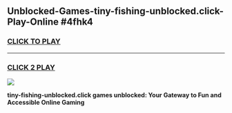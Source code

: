 
## Unblocked-Games-tiny-fishing-unblocked.click-Play-Online #4fhk4
<h3>
<a href="https://news.freeplayer.one?title=tiny-fishing-unblocked.click&ref=3">CLICK TO PLAY</a></h3>
<hr>

<h3>
<a href="https://news.freeplayer.one?title=tiny-fishing-unblocked.click&ref=3">CLICK 2 PLAY</a>
  
</h3>

<a href="https://news.freeplayer.one?title=tiny-fishing-unblocked.click&ref=3"><img src="https://clearcache.store/games.png"></a>


**tiny-fishing-unblocked.click games unblocked: Your Gateway to Fun and Accessible Online Gaming**
